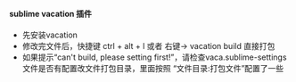 #### sublime vacation 插件
* 先安装vacation
* 修改完文件后，快捷键 ctrl + alt + l 或者 右键-> vacation build 直接打包
* 如果提示“can't build, please setting first!”，请检查vaca.sublime-settings文件是否有配置改文件打包目录，里面按照 “文件目录:打包文件”配置了一些
